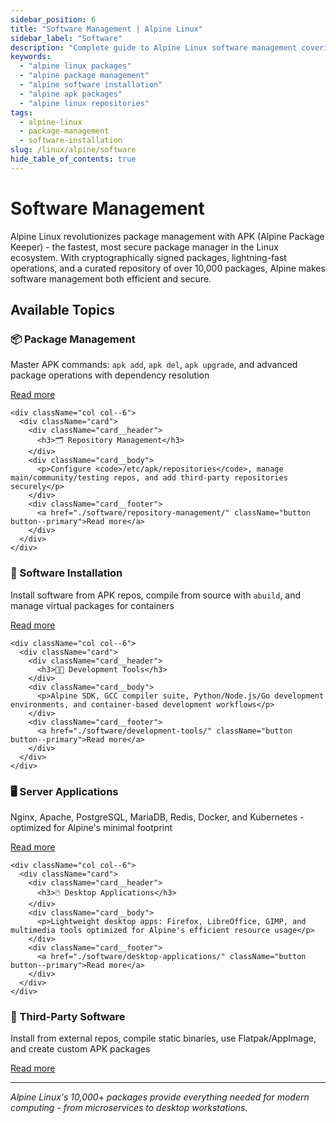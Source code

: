 ```yaml
---
sidebar_position: 6
title: "Software Management | Alpine Linux"
sidebar_label: "Software"
description: "Complete guide to Alpine Linux software management covering package management, repositories, software installation, and application management."
keywords:
  - "alpine linux packages"
  - "alpine package management"
  - "alpine software installation"
  - "alpine apk packages"
  - "alpine linux repositories"
tags:
  - alpine-linux
  - package-management
  - software-installation
slug: /linux/alpine/software
hide_table_of_contents: true
---
```


# Software Management

Alpine Linux revolutionizes package management with APK (Alpine Package Keeper) - the fastest, most secure package manager in the Linux ecosystem. With cryptographically signed packages, lightning-fast operations, and a curated repository of over 10,000 packages, Alpine makes software management both efficient and secure.

## Available Topics

<div className="container">
  <div className="row">
    <div className="col col--6">
      <div className="card">
        <div className="card__header">
          <h3>📦 Package Management</h3>
        </div>
        <div className="card__body">
          <p>Master APK commands: <code>apk add</code>, <code>apk del</code>, <code>apk upgrade</code>, and advanced package operations with dependency resolution</p>
        </div>
        <div className="card__footer">
          <a href="./software/package-management/" className="button button--primary">Read more</a>
        </div>
      </div>
    </div>
    
    <div className="col col--6">
      <div className="card">
        <div className="card__header">
          <h3>🗂️ Repository Management</h3>
        </div>
        <div className="card__body">
          <p>Configure <code>/etc/apk/repositories</code>, manage main/community/testing repos, and add third-party repositories securely</p>
        </div>
        <div className="card__footer">
          <a href="./software/repository-management/" className="button button--primary">Read more</a>
        </div>
      </div>
    </div>
  </div>

  <div className="row">
    <div className="col col--6">
      <div className="card">
        <div className="card__header">
          <h3>🚀 Software Installation</h3>
        </div>
        <div className="card__body">
          <p>Install software from APK repos, compile from source with <code>abuild</code>, and manage virtual packages for containers</p>
        </div>
        <div className="card__footer">
          <a href="./software/software-installation/" className="button button--primary">Read more</a>
        </div>
      </div>
    </div>
    
    <div className="col col--6">
      <div className="card">
        <div className="card__header">
          <h3>👨‍💻 Development Tools</h3>
        </div>
        <div className="card__body">
          <p>Alpine SDK, GCC compiler suite, Python/Node.js/Go development environments, and container-based development workflows</p>
        </div>
        <div className="card__footer">
          <a href="./software/development-tools/" className="button button--primary">Read more</a>
        </div>
      </div>
    </div>
  </div>

  <div className="row">
    <div className="col col--6">
      <div className="card">
        <div className="card__header">
          <h3>🖥️ Server Applications</h3>
        </div>
        <div className="card__body">
          <p>Nginx, Apache, PostgreSQL, MariaDB, Redis, Docker, and Kubernetes - optimized for Alpine's minimal footprint</p>
        </div>
        <div className="card__footer">
          <a href="./software/server-applications/" className="button button--primary">Read more</a>
        </div>
      </div>
    </div>
    
    <div className="col col--6">
      <div className="card">
        <div className="card__header">
          <h3>🖱️ Desktop Applications</h3>
        </div>
        <div className="card__body">
          <p>Lightweight desktop apps: Firefox, LibreOffice, GIMP, and multimedia tools optimized for Alpine's efficient resource usage</p>
        </div>
        <div className="card__footer">
          <a href="./software/desktop-applications/" className="button button--primary">Read more</a>
        </div>
      </div>
    </div>
  </div>

  <div className="row">
    <div className="col col--6">
      <div className="card">
        <div className="card__header">
          <h3>🔧 Third-Party Software</h3>
        </div>
        <div className="card__body">
          <p>Install from external repos, compile static binaries, use Flatpak/AppImage, and create custom APK packages</p>
        </div>
        <div className="card__footer">
          <a href="./software/third-party-software/" className="button button--primary">Read more</a>
        </div>
      </div>
    </div>

  </div>
</div>

---

*Alpine Linux's 10,000+ packages provide everything needed for modern computing - from microservices to desktop workstations.*